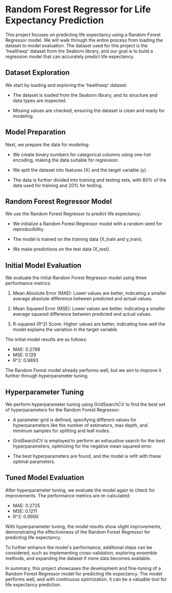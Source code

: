 # Random Forest Regressor for Life Expectancy Prediction

This project focuses on predicting life expectancy using a Random Forest Regressor model. We will walk through the entire process from loading the dataset to model evaluation. The dataset used for this project is the 'healthexp' dataset from the Seaborn library, and our goal is to build a regression model that can accurately predict life expectancy.

## Dataset Exploration

We start by loading and exploring the 'healthexp' dataset:

- The dataset is loaded from the Seaborn library, and its structure and data types are inspected.

- Missing values are checked, ensuring the dataset is clean and ready for modeling.

## Model Preparation

Next, we prepare the data for modeling:

- We create binary numbers for categorical columns using one-hot encoding, making the data suitable for regression.

- We split the dataset into features (X) and the target variable (y).

- The data is further divided into training and testing sets, with 80% of the data used for training and 20% for testing.

## Random Forest Regressor Model

We use the Random Forest Regressor to predict life expectancy:

- We initialize a Random Forest Regressor model with a random seed for reproducibility.

- The model is trained on the training data (X_train and y_train).

- We make predictions on the test data (X_test).

## Initial Model Evaluation

We evaluate the initial Random Forest Regressor model using three performance metrics:

1. Mean Absolute Error (MAE): Lower values are better, indicating a smaller average absolute difference between predicted and actual values.

2. Mean Squared Error (MSE): Lower values are better, indicating a smaller average squared difference between predicted and actual values.

3. R-squared (R^2) Score: Higher values are better, indicating how well the model explains the variation in the target variable.

The initial model results are as follows:

- MAE: 0.2799
- MSE: 0.129
- R^2: 0.9893

The Random Forest model already performs well, but we aim to improve it further through hyperparameter tuning.

## Hyperparameter Tuning

We perform hyperparameter tuning using GridSearchCV to find the best set of hyperparameters for the Random Forest Regressor:

- A parameter grid is defined, specifying different values for hyperparameters like the number of estimators, max depth, and minimum samples for splitting and leaf nodes.

- GridSearchCV is employed to perform an exhaustive search for the best hyperparameters, optimizing for the negative mean squared error.

- The best hyperparameters are found, and the model is refit with these optimal parameters.

## Tuned Model Evaluation

After hyperparameter tuning, we evaluate the model again to check for improvements. The performance metrics are re-calculated:

- MAE: 0.2725
- MSE: 0.1211
- R^2: 0.9900

With hyperparameter tuning, the model results show slight improvements, demonstrating the effectiveness of the Random Forest Regressor for predicting life expectancy.

To further enhance the model's performance, additional steps can be considered, such as implementing cross-validation, exploring ensemble methods, and expanding the dataset if more data becomes available.

In summary, this project showcases the development and fine-tuning of a Random Forest Regressor model for predicting life expectancy. The model performs well, and with continuous optimization, it can be a valuable tool for life expectancy prediction.
